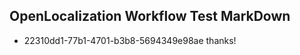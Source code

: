 ## OpenLocalization Workflow Test MarkDown
* 22310dd1-77b1-4701-b3b8-5694349e98ae 
thanks!<!--HONumber=Mar16_HO3-->
